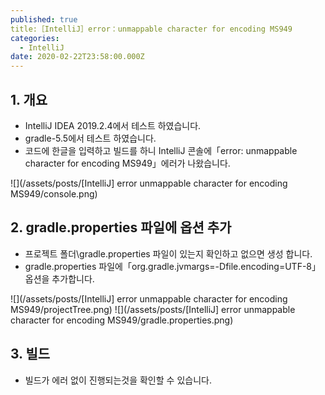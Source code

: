 ```yaml
---
published: true
title:［IntelliJ］error：unmappable character for encoding MS949
categories:
  - IntelliJ
date: 2020-02-22T23:58:00.000Z
---
```


## 1. 개요
 * IntelliJ IDEA 2019.2.4에서 테스트 하였습니다.
 * gradle-5.5에서 테스트 하였습니다.
 * 코드에 한글을 입력하고 빌드를 하니 IntelliJ 콘솔에「error: unmappable character for encoding MS949」에러가 나왔습니다.
 
![](/assets/posts/[IntelliJ] error unmappable character for encoding MS949/console.png)
 
## 2. gradle.properties 파일에 옵션 추가
 * 프로젝트 폴더\gradle.properties 파일이 있는지 확인하고 없으면 생성 합니다.
 * gradle.properties 파일에「org.gradle.jvmargs=-Dfile.encoding=UTF-8」옵션을 추가합니다.
 
![](/assets/posts/[IntelliJ] error unmappable character for encoding MS949/projectTree.png)
![](/assets/posts/[IntelliJ] error unmappable character for encoding MS949/gradle.properties.png)

## 3. 빌드
 * 빌드가 에러 없이 진행되는것을 확인할 수 있습니다.